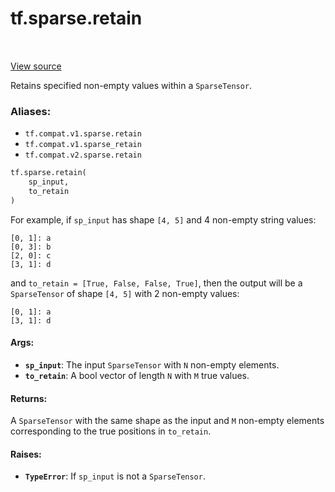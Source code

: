 <div itemscope itemtype="http://developers.google.com/ReferenceObject">
<meta itemprop="name" content="tf.sparse.retain" />
<meta itemprop="path" content="Stable" />
</div>

# tf.sparse.retain

<!-- Insert buttons -->

<table class="tfo-notebook-buttons tfo-api" align="left">
</table>

<a target="_blank" href="/code/stable/tensorflow/python/ops/sparse_ops.py">View source</a>



<!-- Start diff -->
Retains specified non-empty values within a `SparseTensor`.

### Aliases:

* `tf.compat.v1.sparse.retain`
* `tf.compat.v1.sparse_retain`
* `tf.compat.v2.sparse.retain`


``` python
tf.sparse.retain(
    sp_input,
    to_retain
)
```



<!-- Placeholder for "Used in" -->

For example, if `sp_input` has shape `[4, 5]` and 4 non-empty string values:

    [0, 1]: a
    [0, 3]: b
    [2, 0]: c
    [3, 1]: d

and `to_retain = [True, False, False, True]`, then the output will
be a `SparseTensor` of shape `[4, 5]` with 2 non-empty values:

    [0, 1]: a
    [3, 1]: d

#### Args:


* <b>`sp_input`</b>: The input `SparseTensor` with `N` non-empty elements.
* <b>`to_retain`</b>: A bool vector of length `N` with `M` true values.


#### Returns:

A `SparseTensor` with the same shape as the input and `M` non-empty
elements corresponding to the true positions in `to_retain`.



#### Raises:


* <b>`TypeError`</b>: If `sp_input` is not a `SparseTensor`.